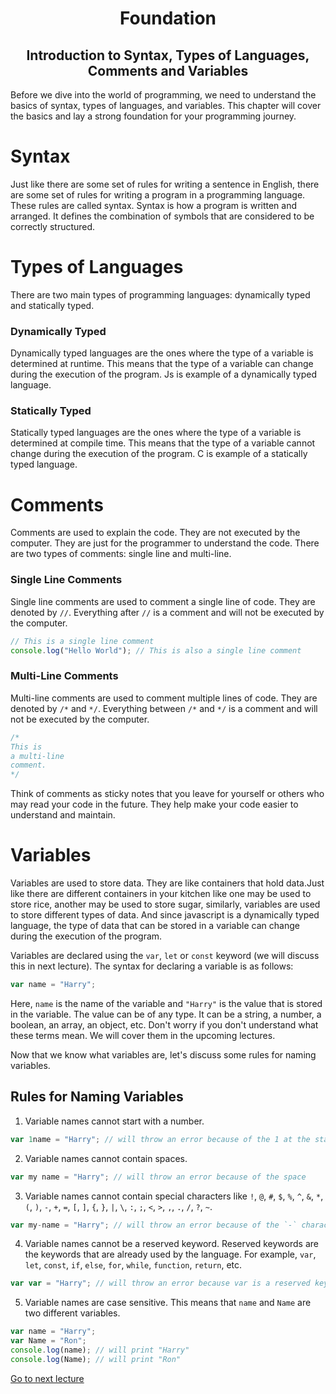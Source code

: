 <h1 align="center"> Foundation </h1>
<h2 align="center"> Introduction to Syntax, Types of Languages, Comments and Variables </h2>

Before we dive into the world of programming, we need to understand the basics of syntax, types of languages, and variables. This chapter will cover the basics and lay a strong foundation for your programming journey.

# Syntax
Just like there are some set of rules for writing a sentence in English, there are some set of rules for writing a program in a programming language. These rules are called syntax. 
Syntax is how a program is written and arranged. It defines the combination of symbols that are considered to be correctly structured.

# Types of Languages
There are two main types of programming languages: dynamically typed and statically typed.

### Dynamically Typed
Dynamically typed languages are the ones where the type of a variable is determined at runtime. This means that the type of a variable can change during the execution of the program. Js is example of a dynamically typed language.

### Statically Typed
Statically typed languages are the ones where the type of a variable is determined at compile time. This means that the type of a variable cannot change during the execution of the program. C is example of a statically typed language.

# Comments
Comments are used to explain the code. They are not executed by the computer. They are just for the programmer to understand the code. There are two types of comments: single line and multi-line.

### Single Line Comments
Single line comments are used to comment a single line of code. They are denoted by `//`. Everything after `//` is a comment and will not be executed by the computer.

```js
// This is a single line comment
console.log("Hello World"); // This is also a single line comment
```

### Multi-Line Comments
Multi-line comments are used to comment multiple lines of code. They are denoted by `/*` and `*/`. Everything between `/*` and `*/` is a comment and will not be executed by the computer.

```js
/*
This is 
a multi-line 
comment.
*/
```
Think of comments as sticky notes that you leave for yourself or others who may read your code in the future. They help make your code easier to understand and maintain.

# Variables
Variables are used to store data. They are like containers that hold data.Just like there are different containers in your kitchen like one may be used to store rice, another may be used to store sugar, similarly, variables are used to store different types of data. And since javascript is a dynamically typed language, the type of data that can be stored in a variable can change during the execution of the program.

Variables are declared using the `var`, `let` or `const` keyword (we will discuss this in next lecture). The syntax for declaring a variable is as follows:

```js
var name = "Harry";
```

Here, `name` is the name of the variable and `"Harry"` is the value that is stored in the variable. The value can be of any type. It can be a string, a number, a boolean, an array, an object, etc. Don't worry if you don't understand what these terms mean. We will cover them in the upcoming lectures.

Now that we know what variables are, let's discuss some rules for naming variables.

## Rules for Naming Variables
1. Variable names cannot start with a number.
```js
var 1name = "Harry"; // will throw an error because of the 1 at the start
```
2. Variable names cannot contain spaces.
```js
var my name = "Harry"; // will throw an error because of the space
```
3. Variable names cannot contain special characters like `!`, `@`, `#`, `$`, `%`, `^`, `&`, `*`, `(`, `)`, `-`, `+`, `=`, `[`, `]`, `{`, `}`, `|`, `\`, `:`, `;`, `<`, `>`, `,`, `.`, `/`, `?`, `~`.
```js
var my-name = "Harry"; // will throw an error because of the `-` character
```
4. Variable names cannot be a reserved keyword. Reserved keywords are the keywords that are already used by the language. For example, `var`, `let`, `const`, `if`, `else`, `for`, `while`, `function`, `return`, etc.
```js
var var = "Harry"; // will throw an error because var is a reserved keyword
```
5. Variable names are case sensitive. This means that `name` and `Name` are two different variables.
```js
var name = "Harry";
var Name = "Ron";
console.log(name); // will print "Harry"
console.log(Name); // will print "Ron"
```

[Go to next lecture](nextlectureslink)


